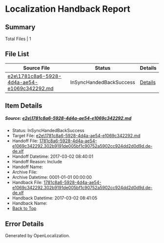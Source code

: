 # <a name='report-top'></a> Localization Handback Report

## Summary
 Total Files | 1

## File List
 Source File | Status | Details 
 ----------- | ------ | ------- 
 [e2e\1781c8a6-5928-4d4a-ae54-e1069c342292.md](https://github.com/OpenLocalizationTestOrg/ol-test4/blob/0448ecb023c0ee56f7135c4de327afef04e264f7/e2e/1781c8a6-5928-4d4a-ae54-e1069c342292.md) | InSyncHandedBackSuccess | [Details](#36b4b852ea55f7a093725caa96185c0f5e683c6e2)

## Item Details
##### <a name='36b4b852ea55f7a093725caa96185c0f5e683c6e2'></a> Source: [e2e\1781c8a6-5928-4d4a-ae54-e1069c342292.md](https://github.com/OpenLocalizationTestOrg/ol-test4/blob/0448ecb023c0ee56f7135c4de327afef04e264f7/e2e/1781c8a6-5928-4d4a-ae54-e1069c342292.md)
* Status: InSyncHandedBackSuccess
* Target File: [e2e\1781c8a6-5928-4d4a-ae54-e1069c342292.md](https://github.com/OpenLocalizationTestOrg/ol-test4-dede/blob/c43fa8f2ddabf537d159653c0dddf4f3e0d185a4/e2e/1781c8a6-5928-4d4a-ae54-e1069c342292.md)
* Handoff File: [1781c8a6-5928-4d4a-ae54-e1069c342292.302b9191de005bf1c90752a5902cc924dd2d0d9d.de-de.xlf](https://github.com/OpenLocalizationTestOrg/ol-test4-handoff/blob/5d5a6b151e5491b2db75635eaa0b02b9368da057/ol-handoff/OpenLocalizationTestOrg/ol-test4-dede/xinjiang/ht/1781c8a6-5928-4d4a-ae54-e1069c342292.302b9191de005bf1c90752a5902cc924dd2d0d9d.de-de.xlf)
* Handoff Datetime: 2017-03-02 08:40:01
* Handoff Reason: Include
* Handoff Name: 
* Archive File: 
* Archive Datetime: 0001-01-01 00:00:00
* Handback File: [1781c8a6-5928-4d4a-ae54-e1069c342292.302b9191de005bf1c90752a5902cc924dd2d0d9d.de-de.xlf](https://github.com/OpenLocalizationTestOrg/ol-test4-handback/blob/736ab93b54f837bece5f9a0810459613de0482ad/ol-handback/OpenLocalizationTestOrg/ol-test4-dede/xinjiang/ht/1781c8a6-5928-4d4a-ae54-e1069c342292.302b9191de005bf1c90752a5902cc924dd2d0d9d.de-de.xlf)
* Handback Datetime: 2017-03-02 08:41:05
* Handback Name: 
* [Back to Top](#report-top)


## Error Details

Generated by OpenLocalization.
